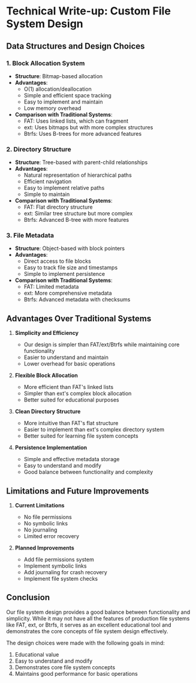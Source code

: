 # Technical Write-up: Custom File System Design

## Data Structures and Design Choices

### 1. Block Allocation System
- **Structure**: Bitmap-based allocation
- **Advantages**:
  - O(1) allocation/deallocation
  - Simple and efficient space tracking
  - Easy to implement and maintain
  - Low memory overhead
- **Comparison with Traditional Systems**:
  - FAT: Uses linked lists, which can fragment
  - ext: Uses bitmaps but with more complex structures
  - Btrfs: Uses B-trees for more advanced features

### 2. Directory Structure
- **Structure**: Tree-based with parent-child relationships
- **Advantages**:
  - Natural representation of hierarchical paths
  - Efficient navigation
  - Easy to implement relative paths
  - Simple to maintain
- **Comparison with Traditional Systems**:
  - FAT: Flat directory structure
  - ext: Similar tree structure but more complex
  - Btrfs: Advanced B-tree with more features

### 3. File Metadata
- **Structure**: Object-based with block pointers
- **Advantages**:
  - Direct access to file blocks
  - Easy to track file size and timestamps
  - Simple to implement persistence
- **Comparison with Traditional Systems**:
  - FAT: Limited metadata
  - ext: More comprehensive metadata
  - Btrfs: Advanced metadata with checksums

## Advantages Over Traditional Systems

1. **Simplicity and Efficiency**
   - Our design is simpler than FAT/ext/Btrfs while maintaining core functionality
   - Easier to understand and maintain
   - Lower overhead for basic operations

2. **Flexible Block Allocation**
   - More efficient than FAT's linked lists
   - Simpler than ext's complex block allocation
   - Better suited for educational purposes

3. **Clean Directory Structure**
   - More intuitive than FAT's flat structure
   - Easier to implement than ext's complex directory system
   - Better suited for learning file system concepts

4. **Persistence Implementation**
   - Simple and effective metadata storage
   - Easy to understand and modify
   - Good balance between functionality and complexity

## Limitations and Future Improvements

1. **Current Limitations**
   - No file permissions
   - No symbolic links
   - No journaling
   - Limited error recovery

2. **Planned Improvements**
   - Add file permissions system
   - Implement symbolic links
   - Add journaling for crash recovery
   - Implement file system checks

## Conclusion

Our file system design provides a good balance between functionality and simplicity. While it may not have all the features of production file systems like FAT, ext, or Btrfs, it serves as an excellent educational tool and demonstrates the core concepts of file system design effectively.

The design choices were made with the following goals in mind:
1. Educational value
2. Easy to understand and modify
3. Demonstrates core file system concepts
4. Maintains good performance for basic operations 